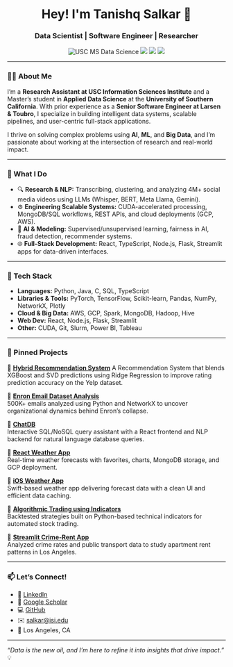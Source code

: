 <h1 align="center">Hey! I'm Tanishq Salkar 👋</h1>
<h3 align="center">Data Scientist | Software Engineer | Researcher</h3>

<p align="center">
  <img src="https://img.shields.io/badge/USC-Data%20Science%20MS-red" alt="USC MS Data Science"/>
  <img src="https://img.shields.io/badge/Python-Expert-blue"/>
  <img src="https://img.shields.io/badge/React-Fullstack-informational"/>
  <img src="https://img.shields.io/badge/AWS-Certified-success"/>
</p>

---

### 👨‍🔬 About Me

I’m a **Research Assistant at USC Information Sciences Institute** and a Master’s student in **Applied Data Science** at the **University of Southern California**. With prior experience as a **Senior Software Engineer at Larsen & Toubro**, I specialize in building intelligent data systems, scalable pipelines, and user-centric full-stack applications.

I thrive on solving complex problems using **AI**, **ML**, and **Big Data**, and I’m passionate about working at the intersection of research and real-world impact.

---

### 🚀 What I Do

- 🔍 **Research & NLP:** Transcribing, clustering, and analyzing 4M+ social media videos using LLMs (Whisper, BERT, Meta Llama, Gemini).
- ⚙️ **Engineering Scalable Systems:** CUDA-accelerated processing, MongoDB/SQL workflows, REST APIs, and cloud deployments (GCP, AWS).
- 🧠 **AI & Modeling:** Supervised/unsupervised learning, fairness in AI, fraud detection, recommender systems.
- 🌐 **Full-Stack Development:** React, TypeScript, Node.js, Flask, Streamlit apps for data-driven interfaces.

---

### 🧰 Tech Stack

- **Languages:** Python, Java, C, SQL, TypeScript  
- **Libraries & Tools:** PyTorch, TensorFlow, Scikit-learn, Pandas, NumPy, NetworkX, Plotly  
- **Cloud & Big Data:** AWS, GCP, Spark, MongoDB, Hadoop, Hive  
- **Web Dev:** React, Node.js, Flask, Streamlit  
- **Other:** CUDA, Git, Slurm, Power BI, Tableau

---

### 📌 Pinned Projects
🔹 [**Hybrid Recommendation System**]([https://github.com/tan32217/Enron_email_dataset_analysis](https://github.com/tan32217/Yelp-Recommendation-System))  
A Recommendation System that blends XGBoost and SVD predictions using Ridge Regression to improve rating prediction accuracy on the Yelp dataset.

🔹 [**Enron Email Dataset Analysis**](https://github.com/tan32217/Enron_email_dataset_analysis)  
500K+ emails analyzed using Python and NetworkX to uncover organizational dynamics behind Enron’s collapse.

🔹 [**ChatDB**](https://github.com/tan32217/ChatDB)  
Interactive SQL/NoSQL query assistant with a React frontend and NLP backend for natural language database queries.

🔹 [**React Weather App**](https://github.com/tan32217/React-Weather-Application)  
Real-time weather forecasts with favorites, charts, MongoDB storage, and GCP deployment.

🔹 [**iOS Weather App**](https://github.com/tan32217/IOS-Weather-App)  
Swift-based weather app delivering forecast data with a clean UI and efficient data caching.

🔹 [**Algorithmic Trading using Indicators**](https://github.com/tan32217/Alorithmic-Trading-Using-Technical-Indicators)  
Backtested strategies built on Python-based technical indicators for automated stock trading.

🔹 [**Streamlit Crime-Rent App**](https://github.com/tan32217/Streamlit_app)  
Analyzed crime rates and public transport data to study apartment rent patterns in Los Angeles.

---

### 📫 Let’s Connect!

- 💼 [LinkedIn](https://www.linkedin.com/in/tanishqsalkar)  
- 🧠 [Google Scholar](https://scholar.google.com/citations?user=Pe994ssAAAAJ&hl=en)  
- 💻 [GitHub](https://github.com/tan32217)  
- ✉️ salkar@isi.edu  
- 📍 Los Angeles, CA

---

_“Data is the new oil, and I’m here to refine it into insights that drive impact.”_ 💡
